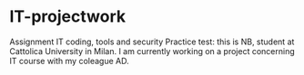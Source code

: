 # IT-projectwork
Assignment IT coding, tools and security
Practice test: this is NB, student at Cattolica University in Milan. I am currently working on a project concerning IT course with my coleague AD.  
